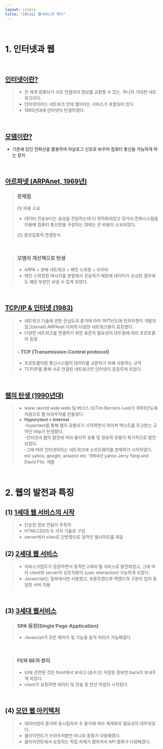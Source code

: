 ```yaml
---
layout: single
title: "[Blog] 웹서비스의 역사"
---
```


<br>

# 1. 인터넷과 웹

<br>

## <u> 인터넷이란? </u>
  >- 전 세계 컴퓨터가 서로 연결되어 정보를 교환할 수 있는. 하나의 거대한 네트워크이다.  
  >- 인터넷이라는 네트워크 안에 웹이라는 서비스가 포함되어 있다.  
  >- 1960년대에 인터넷이 탄생하였다. 

<br>

## <u> 모뎀이란? </u>
- 기존에 있던 전화선을 활용하여 아날로그 신호로 바꾸어 컴퓨터 통신을 가능하게 하는 장치 

<br>

## <u> 아르파넷 (ARPAnet, 1969년) </u>

> ### <b> 문제점 </b>       
>  (1) 비용 소요 
> - 데이터 전송보다는 음성을 전달하는데 더 최적화되었고 장거리 전화시스템을 이용해 컴퓨터 통신망을 구성하는 데에는 큰 비용이 소요되었다. 
>     
> (2) 중앙집중적 연결방식

<br>

> ### <b> 모뎀의 개선책으로 탄생 </b>
>
> - ARPA + 분배 네트워크 + 패킷 스위칭 + 라우터 
> - 패킷 스위칭한 메시지를 분할해서 전송하기 때문에 데이터가 손상된 경우에도 해당 부분만 보낼 수 있게 되었다.
>

<br>

## <u>TCP/IP & 인터넷 (1983) </u>

>- 네트워크 기술에 관한 관심도의 증가에 따라
1971년도에 전자우편이 개발되었고(email)
ARPAnet 이외의 다양한 네트워크들이 등장했다.
>- 다양한 네트워크를 연결하기 위한 표준의 필요성이
대두됨에 따라 프로토콜의 등장 
> ### - <b> TCP (Transmission Control protocol)</b>
> - 프로토콜이랑 통신시스템이 데이터를 교환하기 위해 사용하는 규약
> - TCP/IP를 통해 서로 연결된 네트워크인 인터넷이 등장하게 되었다.

<br>

## <u> 웹의 탄생 (1990년대) </u>
> - www (world wide web) 팀 버너스 리(Tim Berners-Lee)가 1993년도에 처음으로 웹 브라우저를 만들었다.
>- <b> Hyperytext + Internet </b>       
>-hypertext를 통해 웹이 유통되기 시작하면서 하이퍼 텍스트를 주고받는 규약인 http가 탄생했다.      
> -인터넷과 웹의 발전에 따라 물리적 유통 및 정보의 유통이 획기적으로 발전되었다.      
-그에 따라 인터넷이라는 네트워크에 소프트웨어를 판매하기 시작하였다.     
ex) yahoo, google, amazon etc
-1994년 yahoo Jerry Yang and David Filo. 개발 

<br>

# 2. 웹의 발전과 특징

## (1) <u>1세대 웹 서비스의 시작</u>
> - 단순한 정보 전달이 주목적
> - HTMLCSS의 두 가지 기술로 구성
> - server에서 clien로 단방향으로 정적인 웹사이트를 제공 


## (2) <u> 2세대 웹 서비스 </u> 
> - 자바스크립트가 등장하면서 동적인 2세대 웹 서비스로 발전되었고, 그에 따라 client와 server의 상호작용이 (user interaction) 가능하게 되었다.        
> - Javascript는 일부에서만 사용했고, 프론트엔드와 백엔드의 구분이 업이 동일한 서버 이용 

<br>

## (3) <u> 3세대 웹서비스 </u>
> ### <b> SPA 등장(Single Page Application) </b>
> - Javascipt가 모든 페이지 및 기능을 동적 처리가 가능해졌다.

<br>

>### <b> FE와 BE의 분리 </b>
> - UI에 관련된 것은 front에서 보내고 (송수신) 저장된 정보만 back이 보내주게 되었다.
> - client가 요청하면 데이터 및 전송 및 연산 작업이 시작된다.


<br>

## (4) <u> 모던 웹 아키텍처 </u>

>- 데이터양의 증가와 동시접속자 수 증가에 따라 체계화의 필요성이 대두되었다.        
>- 클라이언트가 브라우저뿐만 아니라 종류가 다양해졌다.         
>- 클라이언트에서 요청하는 작업 자체가 많아져서 API 종류가 다양해졌다.


